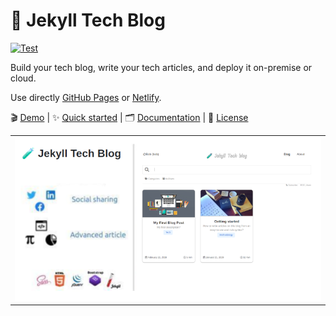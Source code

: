 # 🧪 Jekyll Tech Blog

[![Test](https://github.com/glegoux/jekyll-tech-blog/workflows/Test/badge.svg)](https://github.com/glegoux/jekyll-tech-blog/actions?query=workflow%3A%22Test%22)

Build your tech blog, write your tech articles, and deploy it on-premise or cloud.   

Use directly [GitHub Pages](https://pages.github.com/) or [Netlify](https://www.netlify.com/).  

🎬 [Demo](https://jekyll-tech-blog.netlify.app) | 
✨ [Quick started](https://github.com/glegoux/jekyll-tech-blog/wiki/Quick-started) |
🗂️ [Documentation](https://github.com/glegoux/jekyll-tech-blog/wiki) |
📜 [License](https://github.com/glegoux/jekyll-tech-blog/raw/main/LICENSE.txt)

<table>
  <tr>
    <td>
        <img src="https://github.com/glegoux/jekyll-tech-blog/raw/main/doc/img/jekyll-tech-blog-features.png"
             alt="Jekyll Tech Blog features" />
    </td>
  </tr>
</table>


